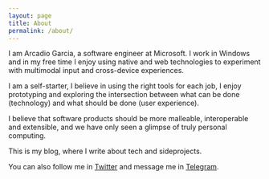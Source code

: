 ```yaml
---
layout: page
title: About
permalink: /about/
---
```


I am Arcadio Garcia, a software engineer at Microsoft. I work in Windows and in my free time I enjoy using native and web technologies to experiment with multimodal input and cross-device experiences. 
 
I am a self-starter, I believe in using the right tools for each job, I enjoy prototyping and exploring the intersection between what can be done (technology) and what should be done (user experience).
 
I believe that software products should be more malleable, interoperable and extensible, and we have only seen a glimpse of truly personal computing.

This is my blog, where I write about tech and sideprojects. 

You can also follow me in [Twitter](https://twitter.com/arcadio_g_s/) and message me in [Telegram](https://t.me/ArcadioG).
